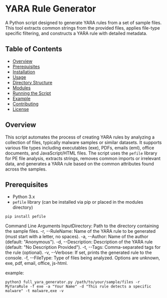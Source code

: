 # YARA Rule Generator

A Python script designed to generate YARA rules from a set of sample files. This tool extracts common strings from the provided files, applies file-type specific filtering, and constructs a YARA rule with detailed metadata.

## Table of Contents

- [Overview](#overview)
- [Prerequisites](#prerequisites)
- [Installation](#installation)
- [Usage](#usage)
- [Directory Structure](#directory-structure)
- [Modules](#modules)
- [Running the Script](#running-the-script)
- [Example](#example)
- [Contributing](#contributing)
- [License](#license)

## Overview

This script automates the process of creating YARA rules by analyzing a collection of files, typically malware samples or similar datasets. It supports various file types including executables (exe), PDFs, emails (eml), office documents, and JavaScript/HTML files. The script uses the `pefile` library for PE file analysis, extracts strings, removes common imports or irrelevant data, and generates a YARA rule based on the common attributes found across the samples.

## Prerequisites

- Python 3.x
- `pefile` library (can be installed via pip or placed in the modules directory)


 ```
pip install pefile
 ```


Command Line Arguments
InputDirectory: Path to the directory containing the sample files.
-r, --RuleName: Name of the YARA rule to be generated (must start with a letter, no spaces).
-a, --Author: Name of the author (default: "Anonymous").
-d, --Description: Description of the YARA rule (default: "No Description Provided").
-t, --Tags: Comma-separated tags for the rule (optional).
-v, --Verbose: If set, prints the generated rule to the console.
-f, --FileType: Type of files being analyzed. Options are unknown, exe, pdf, email, office, js-html.

example: 
```
python3 full_yara_generator.py /path/to/your/sample/files -r MyYaraRule -f exe -a "Your Name" -d "This rule detects a specific malware" -t malware,exe -v
```
